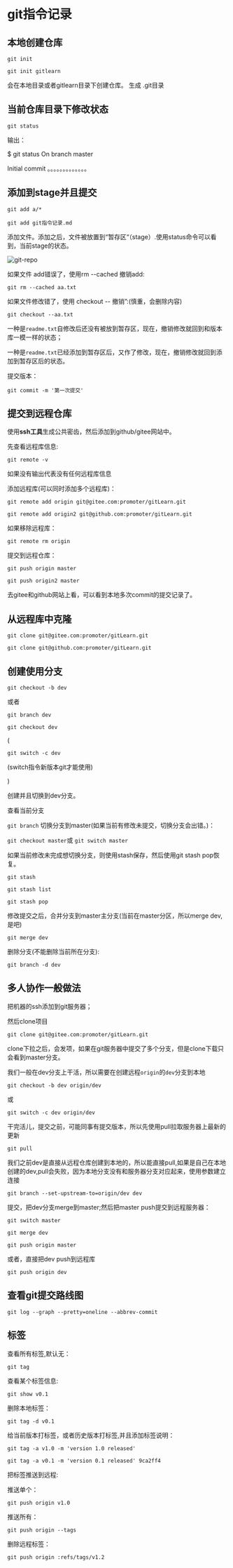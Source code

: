 # git指令记录

## 本地创建仓库

` git init ` 

`git init gitlearn`

会在本地目录或者gitlearn目录下创建仓库。 生成 .git目录

## 当前仓库目录下修改状态

`git status`

输出：

$ git status
On branch master

Initial commit 。。。。。。。。。。。。。

## 添加到stage并且提交

`git add a/*`

`git add git指令记录.md`

添加文件。添加之后，文件被放置到“暂存区“（stage）.使用status命令可以看到，当前stage的状态。

![git-repo](https://www.liaoxuefeng.com/files/attachments/919020037470528/0)

如果文件 add错误了，使用rm --cached 撤销add:

`git rm --cached aa.txt`

如果文件修改错了，使用 checkout --  撤销”:(慎重，会删除内容)

`git checkout --aa.txt`

一种是`readme.txt`自修改后还没有被放到暂存区，现在，撤销修改就回到和版本库一模一样的状态；

一种是`readme.txt`已经添加到暂存区后，又作了修改，现在，撤销修改就回到添加到暂存区后的状态。

提交版本：

`git commit -m '第一次提交'`

## 提交到远程仓库

使用**ssh工具**生成公共密齿，然后添加到github/gitee网站中。

先查看远程库信息:

`git remote -v`

如果没有输出代表没有任何远程库信息

添加远程库(可以同时添加多个远程库)：

`git remote add origin git@gitee.com:promoter/gitLearn.git`

`git remote add origin2 git@github.com:promoter/gitLearn.git`

如果移除远程库：

`git remote rm origin`

提交到远程仓库：

`git push origin master`

`git push origin2 master`

去gitee和github网站上看，可以看到本地多次commit的提交记录了。

## 从远程库中克隆

`git clone git@gitee.com:promoter/gitLearn.git`

`git clone git@github.com:promoter/gitLearn.git`

## 创建使用分支

`git checkout -b dev`

或者

`git branch dev`

`git checkout dev`

(

`git switch -c dev`

(switch指令新版本git才能使用)

)

创建并且切换到dev分支。

查看当前分支

`git branch`
切换分支到master(如果当前有修改未提交，切换分支会出错。)：

`git checkout master`或 `git switch master`

如果当前修改未完成想切换分支，则使用stash保存，然后使用git stash pop恢复。

`git stash`

`git stash list`

`git stash pop`

修改提交之后，合并分支到master主分支(当前在master分区，所以merge dev,是吧)

`git merge dev`

删除分支(不能删除当前所在分支):

`git branch -d dev`

## 多人协作一般做法



把机器的ssh添加到git服务器；

然后clone项目

`git clone git@gitee.com:promoter/gitLearn.git`

clone下拉之后，会发项，如果在git服务器中提交了多个分支，但是clone下载只会看到master分支。

我们一般在dev分支上干活，所以需要在创建远程`origin`的`dev`分支到本地

`git checkout -b dev origin/dev`

或

`git switch -c dev origin/dev`

干完活儿，提交之前，可能同事有提交版本，所以先使用pull拉取服务器上最新的更新

`git pull`

我们之前dev是直接从远程仓库创建到本地的，所以能直接pull,如果是自己在本地创建的dev,pull会失败，因为本地分支没有和服务器分支对应起来，使用参数建立连接

`git branch --set-upstream-to=origin/dev dev`

提交，把dev分支merge到master;然后把master  push提交到远程服务器：

`git switch master`

`git merge dev`

`git push origin master`

或者，直接把dev push到远程库

`git push origin dev`

## 查看git提交路线图

`git log --graph --pretty=oneline --abbrev-commit`

## 标签

查看所有标签,默认无：

`git tag`

查看某个标签信息:

`git show v0.1`

删除本地标签：

`git tag -d v0.1`

给当前版本打标签，或者历史版本打标签,并且添加标签说明：

`git tag -a v1.0 -m 'version 1.0 released' `

`git tag -a v0.1 -m 'version 0.1 released' 9ca2ff4`

把标签推送到远程:

推送单个：

`git push origin v1.0`

推送所有：

`git push origin --tags`

删除远程标签：

`git push origin :refs/tags/v1.2`

















